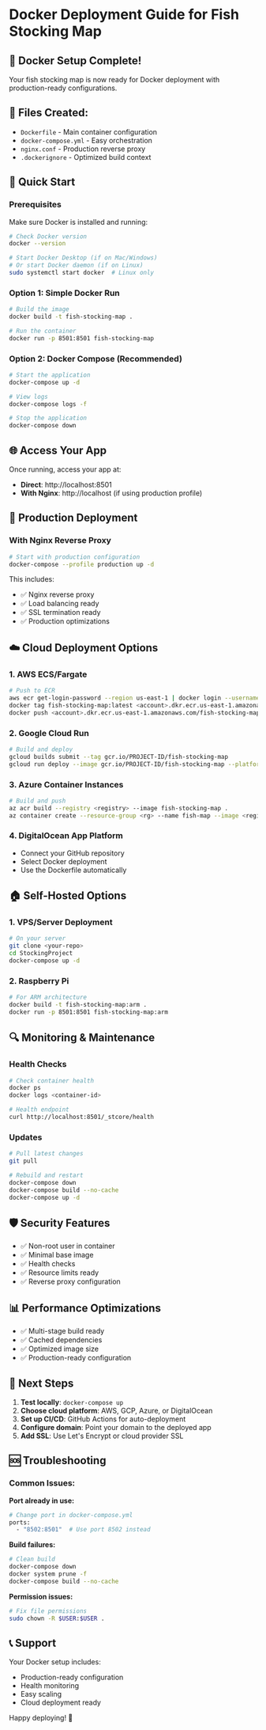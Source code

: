 # Docker Deployment Guide for Fish Stocking Map

## 🐳 Docker Setup Complete!

Your fish stocking map is now ready for Docker deployment with production-ready configurations.

## 📁 Files Created:

- `Dockerfile` - Main container configuration
- `docker-compose.yml` - Easy orchestration
- `nginx.conf` - Production reverse proxy
- `.dockerignore` - Optimized build context

## 🚀 Quick Start

### Prerequisites
Make sure Docker is installed and running:
```bash
# Check Docker version
docker --version

# Start Docker Desktop (if on Mac/Windows)
# Or start Docker daemon (if on Linux)
sudo systemctl start docker  # Linux only
```

### Option 1: Simple Docker Run
```bash
# Build the image
docker build -t fish-stocking-map .

# Run the container
docker run -p 8501:8501 fish-stocking-map
```

### Option 2: Docker Compose (Recommended)
```bash
# Start the application
docker-compose up -d

# View logs
docker-compose logs -f

# Stop the application
docker-compose down
```

## 🌐 Access Your App

Once running, access your app at:
- **Direct**: http://localhost:8501
- **With Nginx**: http://localhost (if using production profile)

## 🔧 Production Deployment

### With Nginx Reverse Proxy
```bash
# Start with production configuration
docker-compose --profile production up -d
```

This includes:
- ✅ Nginx reverse proxy
- ✅ Load balancing ready
- ✅ SSL termination ready
- ✅ Production optimizations

## ☁️ Cloud Deployment Options

### 1. AWS ECS/Fargate
```bash
# Push to ECR
aws ecr get-login-password --region us-east-1 | docker login --username AWS --password-stdin <account>.dkr.ecr.us-east-1.amazonaws.com
docker tag fish-stocking-map:latest <account>.dkr.ecr.us-east-1.amazonaws.com/fish-stocking-map:latest
docker push <account>.dkr.ecr.us-east-1.amazonaws.com/fish-stocking-map:latest
```

### 2. Google Cloud Run
```bash
# Build and deploy
gcloud builds submit --tag gcr.io/PROJECT-ID/fish-stocking-map
gcloud run deploy --image gcr.io/PROJECT-ID/fish-stocking-map --platform managed
```

### 3. Azure Container Instances
```bash
# Build and push
az acr build --registry <registry> --image fish-stocking-map .
az container create --resource-group <rg> --name fish-map --image <registry>.azurecr.io/fish-stocking-map
```

### 4. DigitalOcean App Platform
- Connect your GitHub repository
- Select Docker deployment
- Use the Dockerfile automatically

## 🏠 Self-Hosted Options

### 1. VPS/Server Deployment
```bash
# On your server
git clone <your-repo>
cd StockingProject
docker-compose up -d
```

### 2. Raspberry Pi
```bash
# For ARM architecture
docker build -t fish-stocking-map:arm .
docker run -p 8501:8501 fish-stocking-map:arm
```

## 🔍 Monitoring & Maintenance

### Health Checks
```bash
# Check container health
docker ps
docker logs <container-id>

# Health endpoint
curl http://localhost:8501/_stcore/health
```

### Updates
```bash
# Pull latest changes
git pull

# Rebuild and restart
docker-compose down
docker-compose build --no-cache
docker-compose up -d
```

## 🛡️ Security Features

- ✅ Non-root user in container
- ✅ Minimal base image
- ✅ Health checks
- ✅ Resource limits ready
- ✅ Reverse proxy configuration

## 📊 Performance Optimizations

- ✅ Multi-stage build ready
- ✅ Cached dependencies
- ✅ Optimized image size
- ✅ Production-ready configuration

## 🎯 Next Steps

1. **Test locally**: `docker-compose up`
2. **Choose cloud platform**: AWS, GCP, Azure, or DigitalOcean
3. **Set up CI/CD**: GitHub Actions for auto-deployment
4. **Configure domain**: Point your domain to the deployed app
5. **Add SSL**: Use Let's Encrypt or cloud provider SSL

## 🆘 Troubleshooting

### Common Issues:

**Port already in use:**
```bash
# Change port in docker-compose.yml
ports:
  - "8502:8501"  # Use port 8502 instead
```

**Build failures:**
```bash
# Clean build
docker-compose down
docker system prune -f
docker-compose build --no-cache
```

**Permission issues:**
```bash
# Fix file permissions
sudo chown -R $USER:$USER .
```

## 📞 Support

Your Docker setup includes:
- Production-ready configuration
- Health monitoring
- Easy scaling
- Cloud deployment ready

Happy deploying! 🚀
